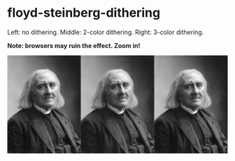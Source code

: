 # floyd-steinberg-dithering

Left: no dithering.
Middle: 2-color dithering.
Right: 3-color dithering.

**Note: browsers may ruin the effect. Zoom in!**

![Comparison of dithering levels](out.jpg)
